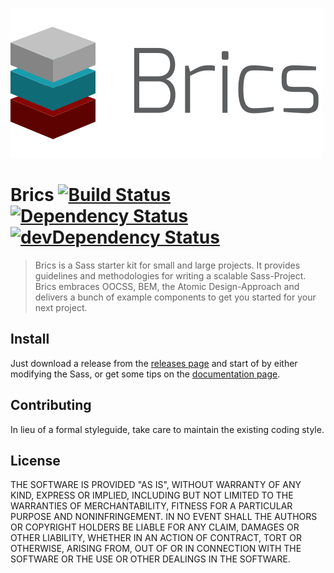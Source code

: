 ![Brics](https://github.com/Inkdpixels/Brics/blob/gh-pages/Assets/Dist/Images/Brics.svg)

# Brics [![Build Status](https://travis-ci.org/Inkdpixels/Brics.svg)](https://travis-ci.org/Inkdpixels/Brics) [![Dependency Status](https://david-dm.org/Inkdpixels/Brics.svg)](https://david-dm.org/Inkdpixels/Brics) [![devDependency Status](https://david-dm.org/Inkdpixels/Brics/dev-status.svg)](https://david-dm.org/Inkdpixels/Brics#info=devDependencies)

> Brics is a Sass starter kit for small and large projects. It provides guidelines and methodologies for writing a scalable Sass-Project. Brics embraces OOCSS, BEM, the Atomic Design-Approach and delivers a bunch of example components to get you started for your next project.

## Install
Just download a release from the [releases page](https://github.com/Inkdpixels/Brics/releases) and start of by either modifying the Sass, or get some tips on the [documentation page](http://inkdpixels.github.io/Brics/#installation).

## Contributing
In lieu of a formal styleguide, take care to maintain the existing coding style.

## License
THE SOFTWARE IS PROVIDED "AS IS", WITHOUT WARRANTY OF ANY KIND, EXPRESS OR IMPLIED, INCLUDING BUT NOT LIMITED TO THE WARRANTIES OF MERCHANTABILITY, FITNESS FOR A PARTICULAR PURPOSE AND NONINFRINGEMENT. IN NO EVENT SHALL THE AUTHORS OR COPYRIGHT HOLDERS BE LIABLE FOR ANY CLAIM, DAMAGES OR OTHER LIABILITY, WHETHER IN AN ACTION OF CONTRACT, TORT OR OTHERWISE, ARISING FROM, OUT OF OR IN CONNECTION WITH THE SOFTWARE OR THE USE OR OTHER DEALINGS IN THE SOFTWARE.